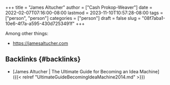 +++
title = "James Altucher"
author = ["Cash Prokop-Weaver"]
date = 2022-02-07T07:16:00-08:00
lastmod = 2023-11-10T10:57:28-08:00
tags = ["person", "person"]
categories = ["person"]
draft = false
slug = "08f7aba1-10e6-4f7a-a595-430d7253491f"
+++

Among other things:

-   <https://jamesaltucher.com>


## Backlinks {#backlinks}

-   [James Altucher | The Ultimate Guide for Becoming an Idea Machine]({{< relref "UltimateGuideBecomingIdeaMachine2014.md" >}})
